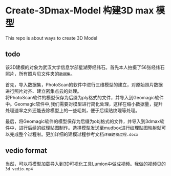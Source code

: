 # Create-3Dmax-Model 构建3D max 模型
This repo is about ways to create 3D Model
## todo
该3D建模的对象为武汉大学信息学部星湖旁经纬石。首先本人拍摄了56张经纬石照片，所有照片见文件夹的`数据集`。

首先，导入数据集，PhotoScan的软件中进行三维模型的建立，对原始照片数据进行照片对齐、建立密集点云的处理。  
将PhotoScan软件的模型保存为后缀为ply格式的文件，并导入到Geomagic软件中。Geomagic软件中,我们需要对模型进行简化处理，这样在缩小数据量，提升处理速率之外还能去除模型上的一些毛刺，便于后续贴纹理等处理。  

最后，将Geomagic软件的模型保存为后缀为obj格式的文件，并导入到3dmax软件中，进行后续的纹理贴图制作。选择模型发送至mudbox进行纹理贴图映射就可以完成整个过程啦。更加详细的建模过程参考文档`详细建模过程.docx`

## vedio format
当然，可以将模型加载导入到3D可视化工具Lumion中做成视频。我做的视频见的`3d vedio.mp4`
